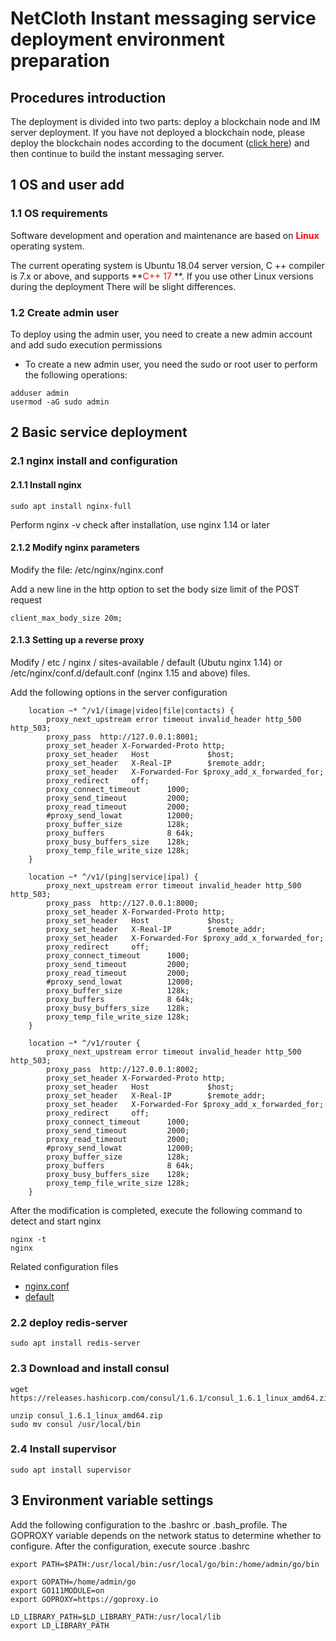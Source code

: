 # NetCloth Instant messaging service deployment environment preparation

## Procedures introduction

The deployment is divided into two parts: deploy a blockchain node and IM server deployment. If you have not deployed a blockchain node, please deploy the blockchain nodes according to the document ([click here](../get-started/how-to-join-testnet.md)) and then continue to build the instant messaging server.

## 1 OS and user add

### 1.1 OS requirements

Software development and operation and maintenance are based on **<font color=red>Linux</font>** operating system.

The current operating system is Ubuntu 18.04 server version, C ++ compiler is 7.x or above, and supports **<font color=red>C++ 17</font> **. If you use other Linux versions during the deployment There will be slight differences.

### 1.2 Create admin user

To deploy using the admin user, you need to create a new admin account and add sudo execution permissions

* To create a new admin user, you need the sudo or root user to perform the following operations:

```
adduser admin
usermod -aG sudo admin
```
## 2 Basic service deployment

### 2.1 nginx install and configuration
#### 2.1.1 Install nginx
```
sudo apt install nginx-full
```
Perform nginx -v check after installation, use nginx 1.14 or later

#### 2.1.2 Modify nginx parameters
Modify the file: /etc/nginx/nginx.conf

Add a new line in the http option to set the body size limit of the POST request

```
client_max_body_size 20m;
```
#### 2.1.3 Setting up a reverse proxy

Modify / etc / nginx / sites-available / default (Ubutu nginx 1.14) or /etc/nginx/conf.d/default.conf (nginx 1.15 and above) files.

Add the following options in the server configuration

```
	location ~* ^/v1/(image|video|file|contacts) {
		proxy_next_upstream error timeout invalid_header http_500 http_503;
		proxy_pass  http://127.0.0.1:8001;
		proxy_set_header X-Forwarded-Proto http;
		proxy_set_header   Host             $host;
		proxy_set_header   X-Real-IP        $remote_addr;
		proxy_set_header   X-Forwarded-For $proxy_add_x_forwarded_for;
		proxy_redirect     off;
		proxy_connect_timeout      1000;
		proxy_send_timeout         2000;
		proxy_read_timeout         2000;
		#proxy_send_lowat          12000;
		proxy_buffer_size          128k;
		proxy_buffers              8 64k;
		proxy_busy_buffers_size    128k;
		proxy_temp_file_write_size 128k;
	}

	location ~* ^/v1/(ping|service|ipal) {
		proxy_next_upstream error timeout invalid_header http_500 http_503;
		proxy_pass  http://127.0.0.1:8000;
		proxy_set_header X-Forwarded-Proto http;
		proxy_set_header   Host             $host;
		proxy_set_header   X-Real-IP        $remote_addr;
		proxy_set_header   X-Forwarded-For $proxy_add_x_forwarded_for;
		proxy_redirect     off;
		proxy_connect_timeout      1000;
		proxy_send_timeout         2000;
		proxy_read_timeout         2000;
		#proxy_send_lowat          12000;
		proxy_buffer_size          128k;
		proxy_buffers              8 64k;
		proxy_busy_buffers_size    128k;
		proxy_temp_file_write_size 128k;
	}

	location ~* ^/v1/router {
		proxy_next_upstream error timeout invalid_header http_500 http_503;
		proxy_pass  http://127.0.0.1:8002;
		proxy_set_header X-Forwarded-Proto http;
		proxy_set_header   Host             $host;
		proxy_set_header   X-Real-IP        $remote_addr;
		proxy_set_header   X-Forwarded-For $proxy_add_x_forwarded_for;
		proxy_redirect     off;
		proxy_connect_timeout      1000;
		proxy_send_timeout         2000;
		proxy_read_timeout         2000;
		#proxy_send_lowat          12000;
		proxy_buffer_size          128k;
		proxy_buffers              8 64k;
		proxy_busy_buffers_size    128k;
		proxy_temp_file_write_size 128k;
	}
```

After the modification is completed, execute the following command to detect and start nginx

```
nginx -t
nginx
```

Related configuration files

* [nginx.conf](./config/nginx.conf)
* [default](./config/default)


### 2.2 deploy redis-server

```
sudo apt install redis-server
```

### 2.3 Download and install consul

```
wget https://releases.hashicorp.com/consul/1.6.1/consul_1.6.1_linux_amd64.zip

unzip consul_1.6.1_linux_amd64.zip
sudo mv consul /usr/local/bin
```

### 2.4 Install supervisor

```
sudo apt install supervisor
```

## 3 Environment variable settings
 Add the following configuration to the .bashrc or .bash_profile. The GOPROXY variable depends on the network status to determine whether to configure. After the configuration, execute source .bashrc

```
export PATH=$PATH:/usr/local/bin:/usr/local/go/bin:/home/admin/go/bin

export GOPATH=/home/admin/go
export GO111MODULE=on
export GOPROXY=https://goproxy.io

LD_LIBRARY_PATH=$LD_LIBRARY_PATH:/usr/local/lib
export LD_LIBRARY_PATH
```